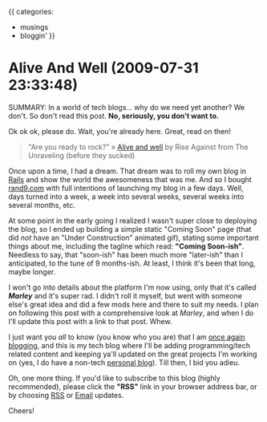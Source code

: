 {{
categories:
  - musings
  - bloggin'
}}

# Alive And Well (2009-07-31 23:33:48)

SUMMARY: In a world of tech blogs... why do we need yet another? We don't. So don't read this post. **No, seriously, you don't want to.**

Ok ok ok, please do. Wait, you're already here. Great, read on then!

> "Are you ready to rock?" &raquo; [Alive and well][song] by Rise Against from The Unraveling (before they sucked)

Once upon a time, I had a dream. That dream was to roll my own blog in [Rails][rails] and show the world the awesomeness that was me. And so I bought [rand9.com][rand9] with full intentions of launching my blog in a few days. Well, days turned into a week, a week into several weeks, several weeks into several months, etc.

At some point in the early going I realized I wasn't super close to deploying the blog, so I ended up building a simple static "Coming Soon" page (that did *not* have an "Under Construction" animated gif), stating some important things about me, including the tagline which read: **"Coming Soon-ish"**. Needless to say, that "soon-ish" has been much more "later-ish" than I anticipated, to the tune of 9 months-ish. At least, I think it's been that long, maybe longer. 

I won't go into details about the platform I'm now using, only that it's called ***Marley*** and it's super rad. I didn't roll it myself, but went with someone else's great idea and did a few mods here and there to suit my needs. I plan on following this post with a comprehensive look at *Marley*, and when I do I'll update this post with a link to that post. Whew.

I just want you *all* to know (you know who you are) that I am [once again blogging][wp-post], and this is my tech blog where I'll be adding programming/tech related content and keeping ya'll updated on the great projects I'm working on (yes, I do have a non-tech [personal blog][personal-blog]). Till then, I bid you adieu.

Oh, one more thing. If you'd like to subscribe to this blog (highly recommended), please click the **"RSS"** link in your browser address bar, or by choosing [RSS][rss] or [Email][email] updates.

Cheers!

  [song]: http://tr.im/v1uv "Alive and well by Rise Against"
  [rails]: http://www.rubyonrails.org "Ruby on Rails"
  [rand9]: http://www.rand9.com "rand9 Technologies"
  [wp-post]: http://bjneilsen.wordpress.com/2009/07/18/just-to-complete-a-goal-people/ "Once again blogging: Just to complete a goal"
  [personal-blog]: http://bjneilsen.wordpress.com "Inspiration & Insight by BJ Neilsen"
  [rss]: http://feeds.feedburner.com/rand9 "Subscribe to our RSS Feed"
  [email]: http://feedburner.google.com/fb/a/mailverify?uri=rand9&amp;loc=en_US "Subscribe to Email Updates"
